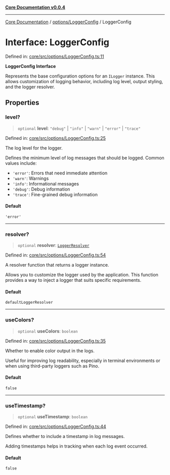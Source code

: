 [**Core Documentation v0.0.4**](../../../README.md)

***

[Core Documentation](../../../modules.md) / [options/LoggerConfig](../README.md) / LoggerConfig

# Interface: LoggerConfig

Defined in: [core/src/options/LoggerConfig.ts:11](https://github.com/stonemjs/core/blob/4b1b931e44a5db2600109fa7ae2a8b532ed77730/src/options/LoggerConfig.ts#L11)

**LoggerConfig Interface**

Represents the base configuration options for an `ILogger` instance.
This allows customization of logging behavior, including log level,
output styling, and the logger resolver.

## Properties

### level?

> `optional` **level**: `"debug"` \| `"info"` \| `"warn"` \| `"error"` \| `"trace"`

Defined in: [core/src/options/LoggerConfig.ts:25](https://github.com/stonemjs/core/blob/4b1b931e44a5db2600109fa7ae2a8b532ed77730/src/options/LoggerConfig.ts#L25)

The log level for the logger.

Defines the minimum level of log messages that should be logged.
Common values include:
- `'error'`: Errors that need immediate attention
- `'warn'`: Warnings
- `'info'`: Informational messages
- `'debug'`: Debug information
- `'trace'`: Fine-grained debug information

#### Default

`'error'`

***

### resolver?

> `optional` **resolver**: [`LoggerResolver`](../../../declarations/type-aliases/LoggerResolver.md)

Defined in: [core/src/options/LoggerConfig.ts:54](https://github.com/stonemjs/core/blob/4b1b931e44a5db2600109fa7ae2a8b532ed77730/src/options/LoggerConfig.ts#L54)

A resolver function that returns a logger instance.

Allows you to customize the logger used by the application.
This function provides a way to inject a logger that suits specific requirements.

#### Default

`defaultLoggerResolver`

***

### useColors?

> `optional` **useColors**: `boolean`

Defined in: [core/src/options/LoggerConfig.ts:35](https://github.com/stonemjs/core/blob/4b1b931e44a5db2600109fa7ae2a8b532ed77730/src/options/LoggerConfig.ts#L35)

Whether to enable color output in the logs.

Useful for improving log readability, especially in terminal environments
or when using third-party loggers such as Pino.

#### Default

`false`

***

### useTimestamp?

> `optional` **useTimestamp**: `boolean`

Defined in: [core/src/options/LoggerConfig.ts:44](https://github.com/stonemjs/core/blob/4b1b931e44a5db2600109fa7ae2a8b532ed77730/src/options/LoggerConfig.ts#L44)

Defines whether to include a timestamp in log messages.

Adding timestamps helps in tracking when each log event occurred.

#### Default

`false`
